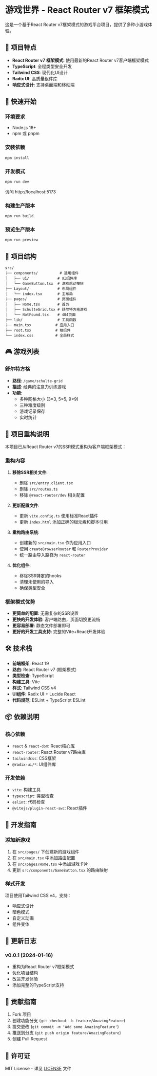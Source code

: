 # 游戏世界 - React Router v7 框架模式

这是一个基于React Router v7框架模式的游戏平台项目，提供了多种小游戏体验。

## 🎯 项目特点

- **React Router v7 框架模式**: 使用最新的React Router v7客户端框架模式
- **TypeScript**: 全程类型安全开发
- **Tailwind CSS**: 现代化UI设计
- **Radix UI**: 高质量组件库
- **响应式设计**: 支持桌面端和移动端

## 🚀 快速开始

### 环境要求

- Node.js 18+
- npm 或 pnpm

### 安装依赖

```bash
npm install
```

### 开发模式

```bash
npm run dev
```

访问 http://localhost:5173

### 构建生产版本

```bash
npm run build
```

### 预览生产版本

```bash
npm run preview
```

## 📁 项目结构

```
src/
├── components/          # 通用组件
│   ├── ui/             # UI组件库
│   └── GameButton.tsx  # 游戏启动按钮
├── Layout/             # 布局组件
│   └── index.tsx       # 主布局
├── pages/              # 页面组件
│   ├── Home.tsx        # 首页
│   ├── SchulteGrid.tsx # 舒尔特方格游戏
│   └── NotFound.tsx    # 404页面
├── lib/                # 工具函数
├── main.tsx           # 应用入口
├── root.tsx           # 根组件
└── index.css          # 全局样式
```

## 🎮 游戏列表

### 舒尔特方格
- **路径**: `/game/schulte-grid`
- **描述**: 经典的注意力训练游戏
- **功能**:
  - 多种网格大小 (3×3, 5×5, 9×9)
  - 三种难度级别
  - 游戏记录保存
  - 实时统计

## 🔄 项目重构说明

本项目已从React Router v7的SSR模式重构为客户端框架模式：

### 重构内容

1. **移除SSR相关文件**:
   - 删除 `src/entry.client.tsx`
   - 删除 `src/routes.ts`
   - 移除 `@react-router/dev` 相关配置

2. **更新配置文件**:
   - 更新 `vite.config.ts` 使用标准React插件
   - 更新 `index.html` 添加正确的根元素和脚本引用

3. **重构路由系统**:
   - 创建新的 `src/main.tsx` 作为应用入口
   - 使用 `createBrowserRouter` 和 `RouterProvider`
   - 统一路由导入路径为 `react-router`

4. **优化组件**:
   - 移除SSR特定的hooks
   - 清理未使用的导入
   - 确保类型安全

### 框架模式优势

- **更简单的配置**: 无需复杂的SSR设置
- **更快的开发体验**: 客户端路由，页面切换更流畅
- **更容易部署**: 静态文件部署即可
- **更好的开发工具支持**: 完整的Vite+React开发体验

## 🛠 技术栈

- **前端框架**: React 19
- **路由**: React Router v7 (框架模式)
- **类型检查**: TypeScript
- **构建工具**: Vite
- **样式**: Tailwind CSS v4
- **UI组件**: Radix UI + Lucide React
- **代码规范**: ESLint + TypeScript ESLint

## 📦 依赖说明

### 核心依赖
- `react` & `react-dom`: React核心库
- `react-router`: React Router v7路由库
- `tailwindcss`: CSS框架
- `@radix-ui/*`: UI组件库

### 开发依赖
- `vite`: 构建工具
- `typescript`: 类型检查
- `eslint`: 代码检查
- `@vitejs/plugin-react-swc`: React插件

## 🔧 开发指南

### 添加新游戏

1. 在 `src/pages/` 下创建新的游戏组件
2. 在 `src/main.tsx` 中添加路由配置
3. 在 `src/pages/Home.tsx` 中添加游戏卡片
4. 更新 `src/components/GameButton.tsx` 的路由映射

### 样式开发

项目使用Tailwind CSS v4，支持：
- 响应式设计
- 暗色模式
- 自定义动画
- 组件变体

## 📝 更新日志

### v0.0.1 (2024-01-16)
- 重构为React Router v7框架模式
- 优化项目结构
- 改进开发体验
- 添加完整的TypeScript支持

## 🤝 贡献指南

1. Fork 项目
2. 创建功能分支 (`git checkout -b feature/AmazingFeature`)
3. 提交更改 (`git commit -m 'Add some AmazingFeature'`)
4. 推送到分支 (`git push origin feature/AmazingFeature`)
5. 创建 Pull Request

## 📄 许可证

MIT License - 详见 [LICENSE](LICENSE) 文件
